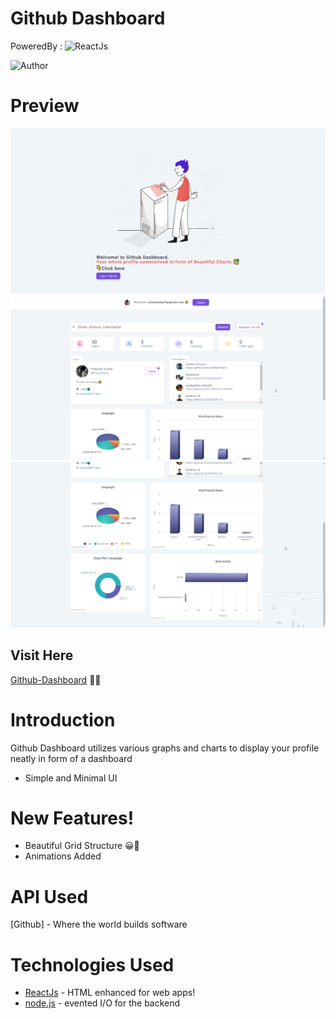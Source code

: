 # Github Dashboard
PoweredBy :
![ReactJs](https://user-images.githubusercontent.com/56060354/97405855-53c40280-191e-11eb-8fe5-8d7878b0b280.png)

![Author](https://img.shields.io/badge/author-Pratyush%20Kumar-lightgrey.svg?colorB=9900cc&style=flat-square)

# Preview
![Github-Dashboard-1](https://github.com/PratyushK7/Resources/blob/main/chrome_B8uE6sOSyr.png)
![Github-Dashboard-2](https://github.com/PratyushK7/Resources/blob/main/chrome_18WjlyrJzc.png)
![Github-Dashboard-3](https://github.com/PratyushK7/Resources/blob/main/chrome_k2Sg8ptQzp.png)

## Visit Here
[Github-Dashboard](https://beautiful-github-dashboard.vercel.app/) 🤞👏

# Introduction
Github Dashboard utilizes various graphs and charts to display your profile neatly in form of a dashboard

  - Simple and Minimal UI

# New Features!
 
  - Beautiful Grid Structure 😀👋
  - Animations Added
 
 # API Used
 [Github] - Where the world builds software

# Technologies Used

* [ReactJs] - HTML enhanced for web apps!
* [node.js] - evented I/O for the backend

 [git-repo-url]: https://github.com/PratyushK7/Beautiful-Github-Dashboard
 [node.js]: http://nodejs.org/
 [ReactJs]: http://reactjs.org/
